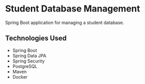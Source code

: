 # Student Database Management

Spring Boot application for managing a student database.

## Technologies Used
- Spring Boot
- Spring Data JPA
- Spring Security
- PostgreSQL
- Maven
- Docker
